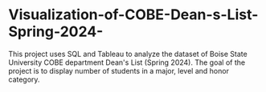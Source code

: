 # Visualization-of-COBE-Dean-s-List-Spring-2024-
This project uses SQL and Tableau to analyze the dataset of Boise State University COBE department Dean's List (Spring 2024). The goal of the project is to display number of students in a major, level and honor category.
